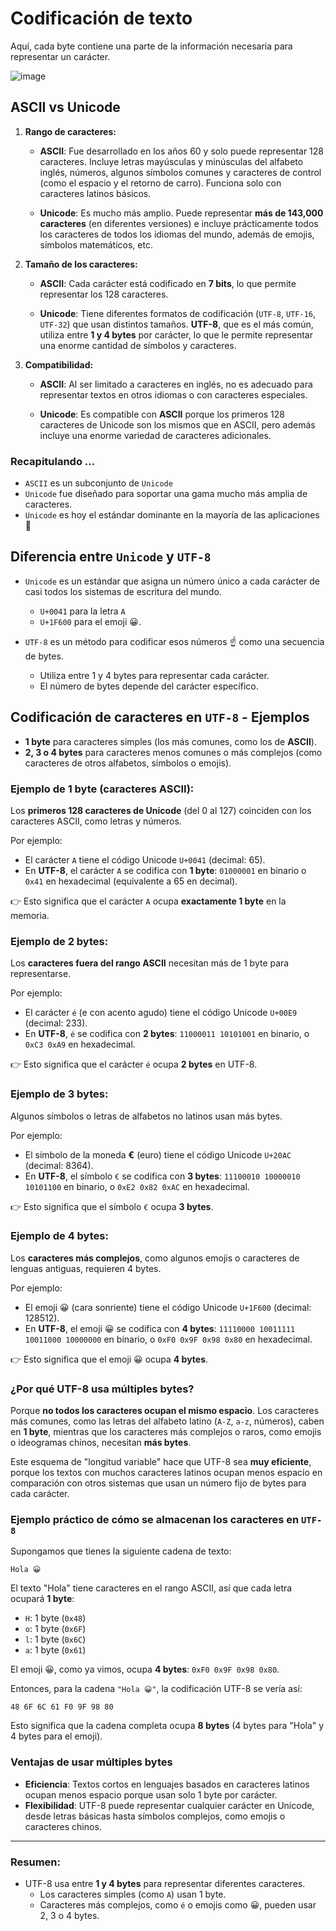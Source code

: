 

# Codificación de texto

Aquí, cada byte contiene una parte de la información necesaria para representar un carácter.

![image](https://github.com/user-attachments/assets/02b9e950-38b7-4537-9c01-79050fe67322)


## ASCII vs Unicode

1. **Rango de caracteres:**
   - **ASCII**: Fue desarrollado en los años 60 y solo puede representar 128 caracteres. Incluye letras mayúsculas y minúsculas del alfabeto inglés, números, algunos símbolos comunes y caracteres de control (como el espacio y el retorno de carro). Funciona solo con caracteres latinos básicos.
     
   - **Unicode**: Es mucho más amplio. Puede representar **más de 143,000 caracteres** (en diferentes versiones) e incluye prácticamente todos los caracteres de todos los idiomas del mundo, además de emojis, símbolos matemáticos, etc.

2. **Tamaño de los caracteres:**
   - **ASCII**: Cada carácter está codificado en **7 bits**, lo que permite representar los 128 caracteres.
     
   - **Unicode**: Tiene diferentes formatos de codificación (`UTF-8`, `UTF-16`, `UTF-32`) que usan distintos tamaños. **UTF-8**, que es el más común, utiliza entre **1 y 4 bytes** por carácter, lo que le permite representar una enorme cantidad de símbolos y caracteres.

3. **Compatibilidad:**
   - **ASCII**: Al ser limitado a caracteres en inglés, no es adecuado para representar textos en otros idiomas o con caracteres especiales.
  
   - **Unicode**: Es compatible con **ASCII** porque los primeros 128 caracteres de Unicode son los mismos que en ASCII, pero además incluye una enorme variedad de caracteres adicionales.

### Recapitulando ...

- `ASCII` es un subconjunto de `Unicode`
- `Unicode` fue diseñado para soportar una gama mucho más amplia de caracteres.
- `Unicode` es hoy el estándar dominante en la mayoría de las aplicaciones 🥇

## Diferencia entre `Unicode` y `UTF-8`

- `Unicode` es un estándar que asigna un número único a cada carácter de casi todos los sistemas de escritura del mundo.
  -  `U+0041` para la letra `A`
  -  `U+1F600` para el emoji 😀.
  
- `UTF-8` es un método para codificar esos números ☝️ como una secuencia de bytes.
  - Utiliza entre 1 y 4 bytes para representar cada carácter.
  - El número de bytes depende del carácter específico.

## Codificación de caracteres en `UTF-8` - Ejemplos

- **1 byte** para caracteres simples (los más comunes, como los de **ASCII**).
- **2, 3 o 4 bytes** para caracteres menos comunes o más complejos (como caracteres de otros alfabetos, símbolos o emojis).

### Ejemplo de 1 byte (caracteres ASCII):
Los __primeros 128 caracteres de Unicode__ (del 0 al 127) coinciden con los caracteres ASCII, como letras y números.

Por ejemplo:
- El carácter `A` tiene el código Unicode `U+0041` (decimal: 65).
- En **UTF-8**, el carácter `A` se codifica con **1 byte**: `01000001` en binario o `0x41` en hexadecimal (equivalente a 65 en decimal).

👉 Esto significa que el carácter `A` ocupa **exactamente 1 byte** en la memoria.

### Ejemplo de 2 bytes:
Los __caracteres fuera del rango ASCII__ necesitan más de 1 byte para representarse.

Por ejemplo:
- El carácter `é` (e con acento agudo) tiene el código Unicode `U+00E9` (decimal: 233).
- En **UTF-8**, `é` se codifica con **2 bytes**: `11000011 10101001` en binario, o `0xC3 0xA9` en hexadecimal.

👉 Esto significa que el carácter `é` ocupa **2 bytes** en UTF-8.

### Ejemplo de 3 bytes:
Algunos símbolos o letras de alfabetos no latinos usan más bytes.

Por ejemplo:
- El símbolo de la moneda **€** (euro) tiene el código Unicode `U+20AC` (decimal: 8364).
- En **UTF-8**, el símbolo `€` se codifica con **3 bytes**: `11100010 10000010 10101100` en binario, o `0xE2 0x82 0xAC` en hexadecimal.

👉 Esto significa que el símbolo `€` ocupa **3 bytes**.

### Ejemplo de 4 bytes:

Los __caracteres más complejos__, como algunos emojis o caracteres de lenguas antiguas, requieren 4 bytes.

Por ejemplo:
- El emoji 😀 (cara sonriente) tiene el código Unicode `U+1F600` (decimal: 128512).
- En **UTF-8**, el emoji 😀 se codifica con **4 bytes**: `11110000 10011111 10011000 10000000` en binario, o `0xF0 0x9F 0x98 0x80` en hexadecimal.

👉 Esto significa que el emoji 😀 ocupa **4 bytes**.

### ¿Por qué UTF-8 usa múltiples bytes?
Porque **no todos los caracteres ocupan el mismo espacio**. Los caracteres más comunes, como las letras del alfabeto latino (`A-Z`, `a-z`, números), caben en **1 byte**, mientras que los caracteres más complejos o raros, como emojis o ideogramas chinos, necesitan **más bytes**.

Este esquema de "longitud variable" hace que UTF-8 sea **muy eficiente**, porque los textos con muchos caracteres latinos ocupan menos espacio en comparación con otros sistemas que usan un número fijo de bytes para cada carácter.

### Ejemplo práctico de cómo se almacenan los caracteres en `UTF-8`
Supongamos que tienes la siguiente cadena de texto:

```text
Hola 😀
```

El texto "Hola" tiene caracteres en el rango ASCII, así que cada letra ocupará **1 byte**:

- `H`: 1 byte (`0x48`)
- `o`: 1 byte (`0x6F`)
- `l`: 1 byte (`0x6C`)
- `a`: 1 byte (`0x61`)

El emoji 😀, como ya vimos, ocupa **4 bytes**: `0xF0 0x9F 0x98 0x80`.

Entonces, para la cadena `"Hola 😀"`, la codificación UTF-8 se vería así:

```text
48 6F 6C 61 F0 9F 98 80
```

Esto significa que la cadena completa ocupa **8 bytes** (4 bytes para "Hola" y 4 bytes para el emoji).

### Ventajas de usar múltiples bytes
- **Eficiencia**: Textos cortos en lenguajes basados en caracteres latinos ocupan menos espacio porque usan solo 1 byte por carácter.
- **Flexibilidad**: UTF-8 puede representar cualquier carácter en Unicode, desde letras básicas hasta símbolos complejos, como emojis o caracteres chinos.

---

### Resumen: 
- UTF-8 usa entre **1 y 4 bytes** para representar diferentes caracteres.
  - Los caracteres simples (como `A`) usan 1 byte.
  - Caracteres más complejos, como `é` o emojis como 😀, pueden usar 2, 3 o 4 bytes.
  
